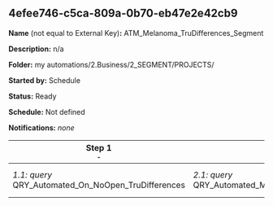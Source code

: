 ## 4efee746-c5ca-809a-0b70-eb47e2e42cb9

**Name** (not equal to External Key)**:** ATM_Melanoma_TruDifferences_Segment

**Description:** n/a

**Folder:** my automations/2.Business/2_SEGMENT/PROJECTS/

**Started by:** Schedule

**Status:** Ready

**Schedule:** Not defined

**Notifications:** _none_


| Step 1<br>_<small>-</small>_ | Step 2<br>_<small>-</small>_ | Step 3<br>_<small>-</small>_ |
| --- | --- | --- |
| _1.1: query_<br>QRY_Automated_On_NoOpen_TruDifferences | _2.1: query_<br>QRY_Automated_Mel_TruDifferences_NoOpen | _3.1: query_<br>QRY_Automated_RP-ON_TruDifferences_NoOpen |
